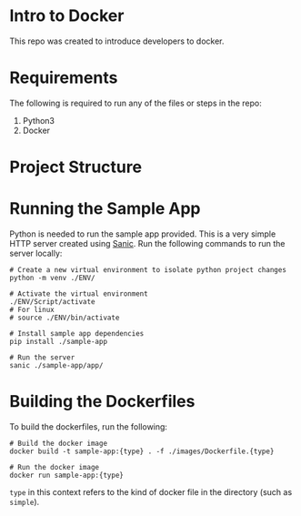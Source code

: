 # Intro to Docker

This repo was created to introduce developers to docker.

# Requirements

The following is required to run any of the files or steps in the repo:

1. Python3
2. Docker

# Project Structure

# Running the Sample App

Python is needed to run the sample app provided.  This is a very simple HTTP server created using [Sanic](https://sanic.dev/).  Run the following commands to run the server locally:

```cmdline
# Create a new virtual environment to isolate python project changes
python -m venv ./ENV/

# Activate the virtual environment
./ENV/Script/activate
# For linux
# source ./ENV/bin/activate

# Install sample app dependencies
pip install ./sample-app

# Run the server
sanic ./sample-app/app/
```

# Building the Dockerfiles

To build the dockerfiles, run the following:

```cmdline
# Build the docker image
docker build -t sample-app:{type} . -f ./images/Dockerfile.{type}

# Run the docker image
docker run sample-app:{type}
```

`type` in this context refers to the kind of docker file in the directory (such as `simple`).
